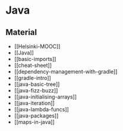 # Java

## Material

- [[Helsinki-MOOC]]
- [[Java]]
- [[basic-imports]]
- [[cheat-sheet]]
- [[dependency-management-with-gradle]]
- [[gradle-intro]]
- [[java-basic-tree]]
- [[java-fizz-buzz]]
- [[java-initialising-arrays]]
- [[java-iteration]]
- [[java-lambda-funcs]]
- [[java-packages]]
- [[maps-in-java]]
